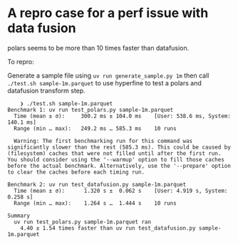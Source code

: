 # A repro case for a perf issue with data fusion

polars seems to be more than 10 times faster than datafusion.

To repro:

Generate a sample file using `uv run generate_sample.py 1m` then call `./test.sh sample-1m.parquet` to use hyperfine to test a polars and datafusion transform step.

```
    ❯ ./test.sh sample-1m.parquet
Benchmark 1: uv run test_polars.py sample-1m.parquet
  Time (mean ± σ):     300.2 ms ± 104.0 ms    [User: 538.6 ms, System: 140.1 ms]
  Range (min … max):   249.2 ms … 585.3 ms    10 runs
 
  Warning: The first benchmarking run for this command was significantly slower than the rest (585.3 ms). This could be caused by (filesystem) caches that were not filled until after the first run. You should consider using the '--warmup' option to fill those caches before the actual benchmark. Alternatively, use the '--prepare' option to clear the caches before each timing run.
 
Benchmark 2: uv run test_datafusion.py sample-1m.parquet
  Time (mean ± σ):      1.320 s ±  0.062 s    [User: 4.919 s, System: 0.258 s]
  Range (min … max):    1.264 s …  1.444 s    10 runs
 
Summary
  uv run test_polars.py sample-1m.parquet ran
    4.40 ± 1.54 times faster than uv run test_datafusion.py sample-1m.parquet
```
